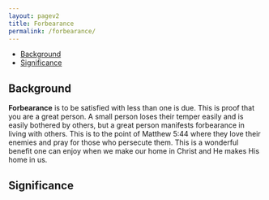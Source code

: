 ```yaml
---
layout: pagev2
title: Forbearance
permalink: /forbearance/
---
```

- [Background](#background)
- [Significance](#significance)

## Background

**Forbearance** is to be satisfied with less than one is due. This is proof that you are a great person. A small person loses their temper easily and is easily bothered by others, but a great person manifests forbearance in living with others. This is to the point of Matthew 5:44 where they love their enemies and pray for those who persecute them. This is a wonderful benefit one can enjoy when we make our home in Christ and He makes His home in us. 

## Significance
